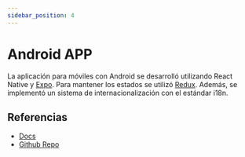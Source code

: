 ```yaml
---
sidebar_position: 4
---
```


# Android APP

La aplicación para móviles con Android se desarrolló utilizando React Native y [Expo](https://expo.dev/). Para mantener los estados se utilizó [Redux](https://es.redux.js.org/). Además, se implementó un sistema de internacionalización con el estándar i18n.

## Referencias

- [Docs](https://app.spotifiuby.com.ar/)
- [Github Repo](https://github.com/GrupoX-FIUBA/android-app)

